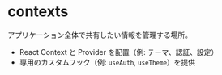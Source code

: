 ﻿# contexts

アプリケーション全体で共有したい情報を管理する場所。

- React Context と Provider を配置（例: テーマ、認証、設定）
- 専用のカスタムフック（例: `useAuth`, `useTheme`）を提供
